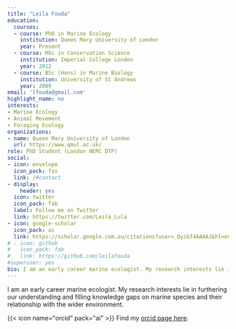 ```yaml
---
title: "Leila Fouda"
education:
  courses:
  - course: PhD in Marine Ecology
    institution: Queen Mary University of London
    year: Present
  - course: MSc in Conservation Science
    institution: Imperial College London
    year: 2012
  - course: BSc (Hons) in Marine Biology
    institution: University of St Andrews
    year: 2009
email: 'lfouda@gmail.com'
highlight_name: no
interests:
- Marine Ecology
- Animal Movement
- Foraging Ecology
organizations:
- name: Queen Mary University of London
  url: https://www.qmul.ac.uk/
role: PhD Student (London NERC DTP)
social:
- icon: envelope
  icon_pack: fas
  link: /#contact
- display:
    header: yes
  icon: twitter
  icon_pack: fab
  label: Follow me on Twitter
  link: https://twitter.com/Leila_Lula
- icon: google-scholar
  icon_pack: ai
  link: https://scholar.google.com.au/citations?user=_QyiGf4AAAAJ&hl=en
# - icon: github
#   icon_pack: fab
#   link: https://github.com/leilafouda
#superuser: yes
bio: I am an early career marine ecologist. My research interests lie in furthering our understanding and filling knowledge gaps on marine species and their relationship with the wider environment.
---
```


I am an early career marine ecologist. My research interests lie in furthering our understanding and filling knowledge gaps on marine species and their relationship with the wider environment.

{{< icon name="orcid" pack="ai" >}} Find my [orcid page here](https://orcid.org/0000-0002-0723-3697).
